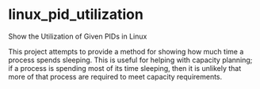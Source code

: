 # linux_pid_utilization
Show the Utilization of Given PIDs in Linux

This project attempts to provide a method for showing how much time a process
spends sleeping. This is useful for helping with capacity planning; if a
process is spending most of its time sleeping, then it is unlikely that more of
that process are required to meet capacity requirements.
